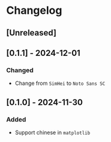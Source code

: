 # Changelog


## [Unreleased]

## [0.1.1] - 2024-12-01

### Changed
- Change from `SimHei` to `Noto Sans SC`


## [0.1.0] - 2024-11-30

### Added
- Support chinese in `matplotlib`
